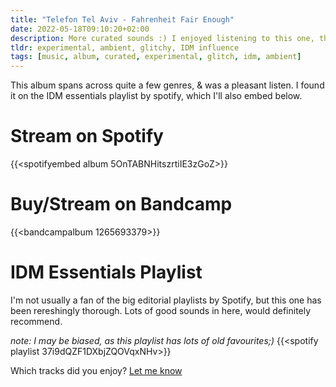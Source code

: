 ```yaml
---
title: "Telefon Tel Aviv - Fahrenheit Fair Enough"
date: 2022-05-18T09:10:20+02:00
description: More curated sounds :) I enjoyed listening to this one, this week.
tldr: experimental, ambient, glitchy, IDM influence
tags: [music, album, curated, experimental, glitch, idm, ambient]
---
```

This album spans across quite a few genres, & was a pleasant listen. I found it on the IDM essentials playlist by spotify, which I'll also embed below.

# Stream on Spotify
{{<spotifyembed album 5OnTABNHitszrtiIE3zGoZ>}}

# Buy/Stream on Bandcamp
{{<bandcampalbum 1265693379>}}

# IDM Essentials Playlist
I'm not usually a fan of the big editorial playlists by Spotify, but this one has been rereshingly thorough. Lots of good sounds in here, would definitely recommend.

*note: I may be biased, as this playlist has lots of old favourites;)*
{{<spotify playlist 37i9dQZF1DXbjZQOVqxNHv>}}

Which tracks did you enjoy? [Let me know](mailto:yo@guidefari.com)